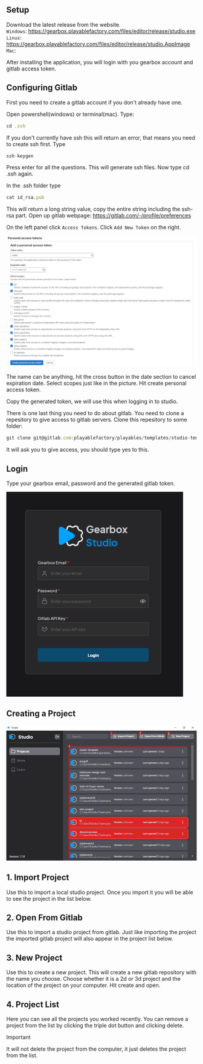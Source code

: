 ## Setup

Download the latest release from the website.</br>
`Windows`: https://gearbox.playablefactory.com/files/editor/release/studio.exe </br>
`Linux`: https://gearbox.playablefactory.com/files/editor/release/studio.AppImage </br>
`Mac`: </br>

After installing the application, you will login with you gearbox account and gitlab access token.

## Configuring Gitlab

First you need to create a gitlab account if you don't already have one.

Open powershell(windows) or terminal(mac). Type:

```js
cd .ssh
```

If you don't currently have ssh this will return an error, that means you need to create ssh first. Type

```js
ssh-keygen
```

Press enter for all the questions. This will generate ssh files. Now type cd .ssh again. <br>

In the .ssh folder type

```js
cat id_rsa.pub
```

This will return a long string value, copy the entire string including the ssh-rsa part. Open up gitlab webpage: https://gitlab.com/-/profile/preferences

On the left panel click `Access Tokens`. Click `Add New Token` on the right.

<img src="./img/access_token.png" alt="Gitlab Access Token">

The name can be anything, hit the cross button in the date section to cancel expiration date. Select scopes just like in the picture. Hit create personal access token.

Copy the generated token, we will use this when logging in to studio.

There is one last thing you need to do about gitlab. You need to clone a repesitory to give access to gitlab servers. Clone this repesitory to some folder:
```js
git clone git@gitlab.com:playablefactory/playables/templates/studio-template.git
```
It will ask you to give access, you should type yes to this.

## Login

Type your gearbox email, password and the generated gitlab token.

<img src="./img/studio_login.png" alt="Studio Login">

## Creating a Project

<img src="./img/menu.png" alt="Studio Menu">

## 1. Import Project

Use this to import a local studio project. Once you import it you will be able to see the project in the list below.

## 2. Open From Gitlab

Use this to import a studio project from gitlab. Just like importing the project the imported gitlab project will also appear in the project list below.

## 3. New Project

Use this to create a new project. This will create a new gitlab repository with the name you choose. Choose whether it is a 2d or 3d project and the location of the project on your computer. Hit create and open.


## 4. Project List

Here you can see all the projects you worked recently. You can remove a project from the list by clicking the triple dot button and clicking delete. 
<div class="important-message">
  <span class="danger-badge">Important</span>
 <p>It will not delete the project from the computer, it just deletes the project from the list.<p>
</div>

